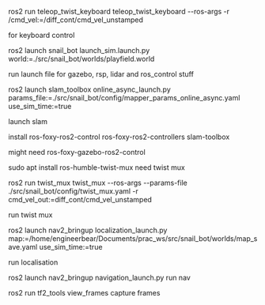 ros2 run teleop_twist_keyboard teleop_twist_keyboard --ros-args -r /cmd_vel:=/diff_cont/cmd_vel_unstamped

for keyboard control

ros2 launch snail_bot launch_sim.launch.py world:=./src/snail_bot/worlds/playfield.world

run launch file for gazebo, rsp, lidar and ros_control stuff

ros2 launch slam_toolbox online_async_launch.py params_file:=./src/snail_bot/config/mapper_params_online_async.yaml use_sim_time:=true

launch slam

install ros-foxy-ros2-control ros-foxy-ros2-controllers slam-toolbox

might need ros-foxy-gazebo-ros2-control

sudo apt install ros-humble-twist-mux
need twist mux 

ros2 run twist_mux twist_mux --ros-args --params-file ./src/snail_bot/config/twist_mux.yaml -r cmd_vel_out:=diff_cont/cmd_vel_unstamped

run twist mux 

ros2 launch nav2_bringup localization_launch.py map:=/home/engineerbear/Documents/prac_ws/src/snail_bot/worlds/map_save.yaml use_sim_time:=true

run localisation

ros2 launch nav2_bringup navigation_launch.py 
run nav

ros2 run tf2_tools view_frames
capture frames